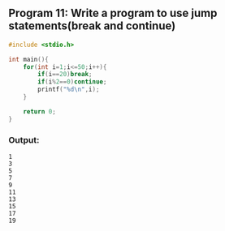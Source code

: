 ## Program 11: Write a program to use jump statements(break and continue)

```c
#include <stdio.h>

int main(){
    for(int i=1;i<=50;i++){
        if(i==20)break;
        if(i%2==0)continue;
        printf("%d\n",i);
    }

    return 0;
}
```

### Output:
```
1
3
5
7
9
11
13
15
17
19
```

